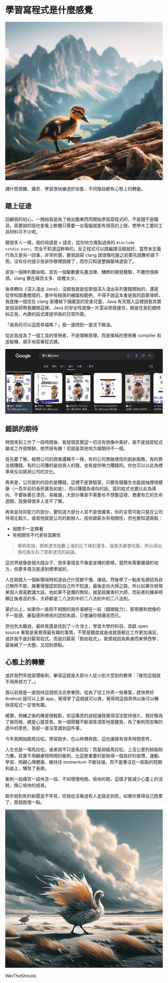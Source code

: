 # 學習寫程式是什麼感覺

<img src="02.jpeg">

講什麼很難、痛苦、學習很快樂過於俗套，不同階段都有心態上的轉變。

## 踏上征途

回顧我的初心，一開始我是為了做出酷東西而開始學習寫程式的，不是錢不是職涯。真要說的話也是看上軟體只需要一台電腦就能有很高的上限，想學木工要的工具材料可不少呢。

跟很多人一樣，我的母語是 c 語言，從別地方複製過來的 `#include <stdio.xxx>`，完全不知道這幹嘛的，反正程式可以跑編譯沒錯就好，當然未定義行為又是另一回事，非常折磨，要我說寫 clang 就很像吃飯之前要先跳舞祈禱下雨，沒有任何提示告訴你哪裡跳錯了，而你只知道整鍋飯味道毀了。

宣告一個陣列要詠唱、宣告一個變數要先畫法陣、糟糕的開發體驗，不難但很麻煩，clang 實在痛苦太多、收穫太少。

後來轉向《深入淺出 Java》，沒錯我就是從那個深入淺出系列書籍開始的，還是從學校圖書館借的，書中有精美的繪圖和範例，不得不說這本書是我的啟蒙導師，我就像一個住在 clang 家樓梯下儲藏室的受虐兒童，Java 有天闖入這裡說我其實是個巫師帶我離開這裡。Java 的安全性就像一片雲朵把我接住，總是在我犯錯時糾正我，內建的函式庫提供我的日常所需。

「我真的可以這麼幸福嗎？」我一邊問到一邊流下眼淚。

從此我成為了一個工具的使用者，不是理解原理，而是單純的使用著 compiler 和虛擬機，順手地寫著程式碼。

<img src="03.png">

## 錯誤的期待

時間來到工作了一段時間後，我發現其實這一切沒有想像中美好，我不是說寫程式變成工作很無聊，依然很有趣！但就是其他地方跟期待不一樣。

首先要了解，每間公司的商業邏輯不一樣，有的公司靠破壞性的創新服務，有的靠法規賺錢，有的公司賺的是投資人的錢，也有提供勞力賺錢的。你也可以以此為標準來反向猜測公司的文化。

再來是，公司營利的目的是賺錢，這裡不是實驗室，只要有錢醫生也能說抽煙很健康（一百年前的香菸廣告如是），而以賺錢為導向的話，寫的程式也要以此為導向，不要執著在漂亮、易維護，大部分專案不需要也不想要這樣，商業有它的生命週期，我覺得很多人並不了解。

再來是技術能力的部分，要知道大部分人並不是很厲害，你的主管可能只是在公司待得比較久，或者他就是公司的創辦人。技術跟薪水有相關性，但也要知道兩點：

- 相關不一定顯著
- 有相關性不代表有因果性

>  舉例來說，那斯達克指數上漲的比下降的還多，我每天都會吃飯，所以得出我吃飯左右了那斯達克的結論。

這世界就像是個大戲台子，很多事情並不像是宣傳的那樣，當然有需要嚴謹的地方，但更多情況是達到標準就好。

人在剛踏入一個新領域時知道自己什麼都不懂、謙遜，然後學了一點皮毛便認為自己無所不能，接著慢慢認知到自己所不知道，最後走向大師之路，所以如果你發現某個人很喜歡講大話，他如果不是爛的無知，就是超厲害的大師，而前者的機率明顯比後者高的多，大師都是二八法則中的二八法則中的二八法則。

基於以上，如果你一直把不相關的兩件事綁在一起（錢跟能力），那現實和想像的不一致感、撕裂感所帶來的認知失調，只會讓你很痛苦而已。

但也別太難過，最終我還是找到了一片淨土，學習大學的科目、貢獻 open source 專案是我覺得最有趣的事情，不管是難度或是成就感都比工作更加滿足，或許我不是討厭寫程式，而是討厭寫「那些程式」，我曾經因為焦慮而東學西學，最後繞了一大圈，又回到原點。

## 心態上的轉變

或許我們早就習慣衝刺，畢竟這就是大部分人從小到大受到的教育：「做完這個就不用再努力了。」

我以前就是一直抱持這個想法去學東西，從為了找工作弄一些專案，趕快學好 Android 就可以上架 app，覺得學了這個就可以爽，覺得把這個弄熟以後可以暢快寫程式一定很有趣。

確實，熟練之後的確是很輕鬆，但這痛苦的過程讓我覺得沒法堅持很久，我好像為了做而做，總是心猿意馬、有一個鬧鐘不斷滴答滴答地提醒我，為了衝刺而忽略的途中的景色，我卻一直沒意識到這件事。

今年我開始跑馬拉松，學習跑步、在山林裡奔跑，這也讓我有很多時間思考。

人生也是一場馬拉松，或者說不只是馬拉松：而是超級馬拉松，上百公里的超級耐力賽。其實不用顧慮短時間的衝刺，比這更重要的是取得一個良好的習慣，運動、學習、照顧心理健康，維持住 momentum 不斷往強，而不是專注在一點點的短期利益上，犧牲了長期。

衝刺一段痛苦一段休息一段，不如慢慢地跑、愉快的跑，這樣才能減少心靈上的消耗，開心愉快的成長。

跑步跑到死的新聞並不罕見，但我從沒看過有人走路走到死，如果你覺得自己跑累了，那就跑慢一點。

<img src="04.jpeg">

WeiTheShinobi